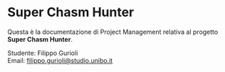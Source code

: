 # Super Chasm Hunter

Questa è la documentazione di Project Management relativa al progetto **Super Chasm Hunter**.

Studente: Filippo Gurioli  
Email: filippo.gurioli@studio.unibo.it